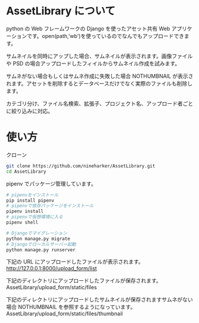 # AssetLibrary について

python の Web フレームワークの Django を使ったアセット共有 Web アプリケーションです。open(path,'wb')を使っているのでなんでもアップロードできます。

サムネイルを同時にアップした場合、サムネイルが表示されます。画像ファイルや PSD の場合アップロードしたフィイルからサムネイル作成を試みます。

サムネがない場合もしくはサムネ作成に失敗した場合 NOTHUMBNAIL が表示されます。アセットを削除するとデータベースだけでなく実際のファイルも削除します。

カテゴリ分け、ファイル名検索、拡張子、プロジェクト名、アップロード者ごとに絞り込みに対応。

# 使い方

クローン

```bash
git clone https://github.com/nineharker/AssetLibrary.git
cd AssetLibrary
```

pipenv でパッケージ管理しています。

```bash
# pipenvをインストール
pip install pipenv
# pipenvで依存パッケージをインストール
pipenv install
# pipenvで仮想環境に入る
pipenv shell

# Djangoでマイグレーション
python manage.py migrate
# Djangoでローカルサーバー起動
python manage.py runserver
```

下記の URL にアップロードしたファイルが表示されます。  
http://127.0.0.1:8000/upload_form/list

下記のディレクトリにアップロードしたファイルが保存されます。  
AssetLibrary/upload_form/static/files

下記のディレクトリにアップロードしたサムネイルが保存されますサムネがない場合 NOTHUMBNAIL を参照するようになっています。  
AssetLibrary/upload_form/static/files/thumbnail

